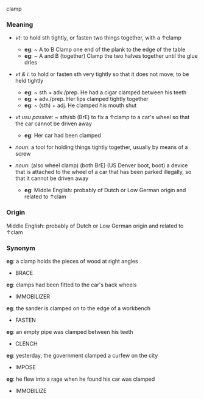 clamp
### Meaning
+ _vt_: to hold sth tightly, or fasten two things together, with a ↑clamp
	+ __eg__:  ~ A to B Clamp one end of the plank to the edge of the table
	+ __eg__:  ~ A and B (together) Clamp the two halves together until the glue dries
+ _vt & i_: to hold or fasten sth very tightly so that it does not move; to be held tightly
	+ __eg__: ~ sth + adv./prep. He had a cigar clamped between his teeth
	+ __eg__: + adv./prep. Her lips clamped tightly together
	+ __eg__: ~ (sth) + adj. He clamped his mouth shut
+ _vt usu passive_:  ~ sth/sb (BrE) to fix a ↑clamp to a car's wheel so that the car cannot be driven away
	+ __eg__: Her car had been clamped

+ _noun_: a tool for holding things tightly together, usually by means of a screw
+ _noun_: (also wheel clamp) (both BrE) (US Denver boot, boot) a device that is attached to the wheel of a car that has been parked illegally, so that it cannot be driven away
	+ __eg__: Middle English: probably of Dutch or Low German origin and related to ↑clam

### Origin

Middle English: probably of Dutch or Low German origin and related to ↑clam

### Synonym

__eg__: a clamp holds the pieces of wood at right angles

+ BRACE

__eg__: clamps had been fitted to the car's back wheels

+ IMMOBILIZER

__eg__: the sander is clamped on to the edge of a workbench

+ FASTEN

__eg__: an empty pipe was clamped between his teeth

+ CLENCH

__eg__: yesterday, the government clamped a curfew on the city

+ IMPOSE

__eg__: he flew into a rage when he found his car was clamped

+ IMMOBILIZE



